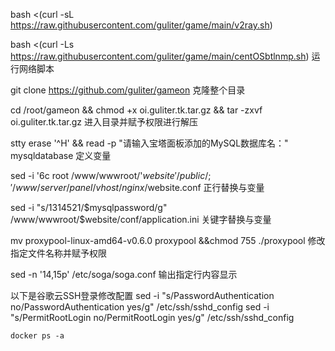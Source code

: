 
bash <(curl -sL https://raw.githubusercontent.com/guliter/game/main/v2ray.sh)




bash <(curl -Ls https://raw.githubusercontent.com/guliter/game/main/centOSbtlnmp.sh) 运行网络脚本

git clone https://github.com/guliter/gameon 克隆整个目录

cd /root/gameon && chmod +x oi.guliter.tk.tar.gz && tar -zxvf  oi.guliter.tk.tar.gz  进入目录并赋予权限进行解压


stty erase '^H' && read -p "请输入宝塔面板添加的MySQL数据库名：" mysqldatabase             定义变量

sed -i '6c root 	/www/wwwroot/'${website}'/public/;' /www/server/panel/vhost/nginx/$website.conf  正行替换与变量

sed -i "s/1314521/$mysqlpassword/g" /www/wwwroot/$website/conf/application.ini 关键字替换与变量

mv proxypool-linux-amd64-v0.6.0 proxypool &&chmod 755 ./proxypool  修改指定文件名称并赋予权限

sed -n '14,15p' /etc/soga/soga.conf 输出指定行内容显示

以下是谷歌云SSH登录修改配置
sed -i "s/PasswordAuthentication no/PasswordAuthentication yes/g" /etc/ssh/sshd_config
sed -i "s/PermitRootLogin no/PermitRootLogin yes/g" /etc/ssh/sshd_config 
```
docker ps -a
```
